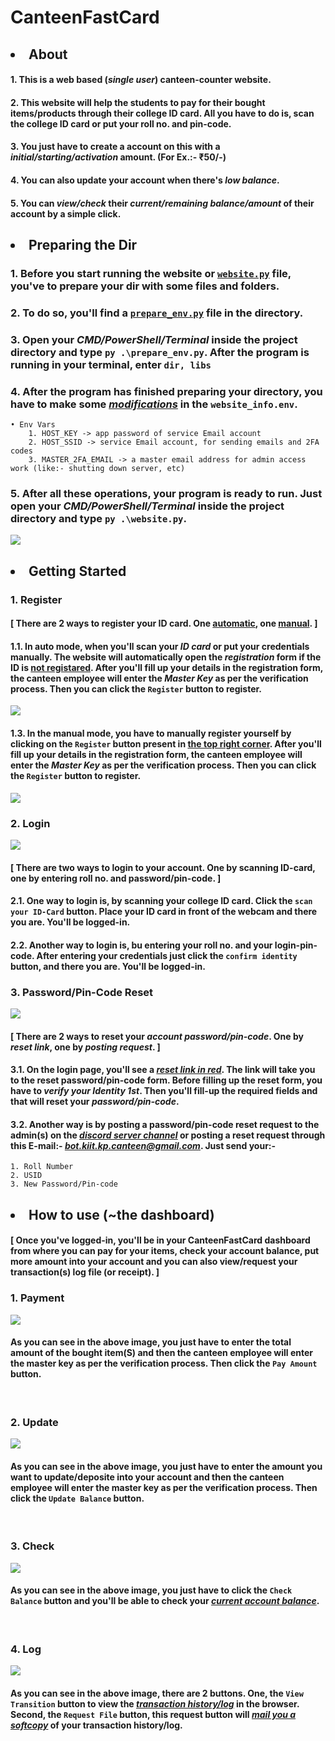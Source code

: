 # CanteenFastCard

## <li>About</li>

#### 1. This is a web based (<i>single user</i>) canteen-counter website.

#### 2. This website will help the students to pay for their bought items/products through their college ID card. All you have to do is, scan the <b>college ID card</b> or put your <b>roll no.</b> and <b>pin-code</b>.

#### 3. You just have to create a account on this with a <b><i>initial/starting/activation</i></b> amount. (For Ex.:- ₹50/-)

#### 4. You can also update your account when there's <b><i>low balance</i></b>.

#### 5. You can <b><i>view/check</i></b> their <b><i>current/remaining balance/amount</i></b> of their account by a simple click.


## <li>Preparing the Dir</li>

### 1. Before you start running the website or [`website.py`](https://github.com/bunny-k28/CanteenFastCard/blob/master/website.py) file, you've to prepare your dir with some files and folders.

### 2. To do so, you'll find a [`prepare_env.py`](https://github.com/bunny-k28/CanteenFastCard/blob/master/prepare_env.py) file in the directory.

### 3. Open your <b><i>CMD/PowerShell/Terminal</i></b> inside the project directory and type ```py .\prepare_env.py```. After the program is running in your terminal, enter ```dir, libs```

### 4. After the program has finished preparing your directory, you have to make some <i><u>modifications</u></i> in the `website_info.env`.
    • Env Vars
        1. HOST_KEY -> app password of service Email account
        2. HOST_SSID -> service Email account, for sending emails and 2FA codes
        3. MASTER_2FA_EMAIL -> a master email address for admin access work (like:- shutting down server, etc)

### 5. After all these operations, your program is ready to run. Just open your <b><i>CMD/PowerShell/Terminal</i></b> inside the project directory and type ```py .\website.py```.
![](static/images/terminal.jpg)
<br>

## <li>Getting Started</li>

### 1. Register

#### [ There are 2 ways to register your ID card. One <u>automatic</u>, one <u>manual</u>. ]

#### 1.1. In auto mode, when you'll scan your <b><i>ID card</i></b> or put your credentials manually. The website will automatically open the  <b><i>registration</i></b> form if the ID is <u><b>not registared</b></u>. After you'll fill up your details in the registration form, the canteen employee will enter the <b><i>Master Key</i></b> as per the verification process. Then you can click the `Register` button to register.
![](static/images/auto_register.jpg)
<br>

#### 1.3. In the manual mode, you have to manually register yourself by clicking on the `Register` button present in <u><b>the top right corner</b></u>. After you'll fill up your details in the registration form, the canteen employee will enter the <b><i>Master Key</i></b> as per the verification process. Then you can click the `Register` button to register.
![](static/images/manual_register.jpg)
<br>

### 2. Login
![](static/images/login.jpg)

#### [ There are two ways to login to your account. One by <b>scanning ID-card</b>, one by entering <b>roll no.</b> and <b>password/pin-code</b>. ]

#### 2.1. One way to login is, by scanning your college ID card. Click the `scan your ID-Card` button. Place your ID card in front of the webcam and there you are. You'll be logged-in.

#### 2.2. Another way to login is, bu entering your roll no. and your login-pin-code. After entering your credentials just click the `confirm identity` button, and there you are. You'll be logged-in.


### 3. Password/Pin-Code Reset
![](static/images/pin-reset.jpg)

#### [ There are 2 ways to <b>reset</b> your <b><i>account password/pin-code</i></b>. One by <b><i>reset link</i></b>, one by <i><b>posting request</i></b>. ]

#### 3.1. On the <b>login page</b>, you'll see a <b><i><u>reset link in red</u></i></b>. The link will take you to the <b>reset password/pin-code form</b>. Before filling up the reset form, you have to <b><i>verify your Identity 1st</i></b>. Then you'll fill-up the <b>required fields</b> and that will reset your <b><i>password/pin-code</i></b>.

#### 3.2. Another way is by <b>posting</b> a password/pin-code <b>reset request</b> to the admin(s) on the <u><b><i><a href="https://discord.gg/QqkD5n6Z/c2wEPdhD5J">discord server channel</a></i></b></u> or <b>posting a reset request</b> through this <b>E-mail</b>:- <u><b><i>bot.kiit.kp.canteen@gmail.com</i></b></u>. Just send your:-
    1. Roll Number
    2. USID
    3. New Password/Pin-code


## <li>How to use (~the dashboard)</li>

#### [ Once you've logged-in, you'll be in your CanteenFastCard dashboard from where you can pay for your items, check your account balance, put more amount into your account and you can also view/request your transaction(s) log file (or receipt). ]

### 1. Payment
![](static/images/pay.jpg)
#### As you can see in the above image, you just have to enter the <b>total amount</b> of the bought item(S) and then the canteen employee will enter the master key as per the verification process. Then click the `Pay Amount` button.
<br>

### 2. Update
![](static/images/update.jpg)
#### As you can see in the above image, you just have to enter the amount you want to update/deposite into your account and then the canteen employee will enter the master key as per the verification process. Then click the `Update Balance` button.
<br>

### 3. Check
![](static/images/check.jpg)
#### As you can see in the above image, you just have to click the `Check Balance` button and you'll be able to check your <i><u>current account balance</u></i>.
<br>

### 4. Log
![](static/images/log.jpg)
#### As you can see in the above image, there are 2 buttons. One, the `View Transition` button to view the <i><u>transaction history/log</u></i> in the browser. Second, the `Request File` button, this request button will <i><u>mail you a softcopy</u></i>  of your transaction history/log.
<br>